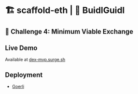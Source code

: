 # 🏗 scaffold-eth | 🏰 BuidlGuidl

## 🚩 **Challenge 4: Minimum Viable Exchange**

## Live Demo
Available at [dex-mvp.surge.sh](https://dex-mvp.surge.sh)

## Deployment
- [Goerli](https://goerli.etherscan.io/address/0x8A5b8766dDCbF7E38e6d59787679cA9b3f267ab4)
